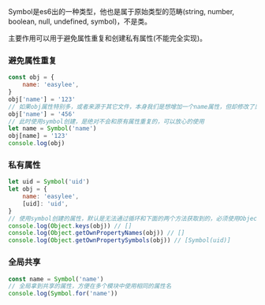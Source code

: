 Symbol是es6出的一种类型，他也是属于原始类型的范畴(string, number, boolean, null, undefined, symbol)，不是类。

主要作用可以用于避免属性重复和创建私有属性(不能完全实现)。

### 避免属性重复

```javascript
const obj = {
    name: 'easylee',
}
obj['name'] = '123'
// 如果obj属性特别多，或者来源于其它文件，本身我们是想增加一个name属性，但却修改了原来的属性值
obj['name'] = '456'
// 此时使用symbol创建，是绝对不会和原有属性重复的，可以放心的使用
let name = Symbol('name')
obj[name] = '123'
console.log(obj)
```

### 私有属性

```javascript
let uid = Symbol('uid')
let obj = {
    name: 'easylee',
    [uid]: 'uid',
}
// 使用symbol创建的属性，默认是无法通过循环和下面的两个方法获取到的，必须使用Object.getOwnPropertySymbols
console.log(Object.keys(obj)) // []
console.log(Object.getOwnPropertyNames(obj)) // []
console.log(Object.getOwnPropertySymbols(obj)) // [Symbol(uid)]
```

### 全局共享

```js
const name = Symbol('name')
// 全局拿到共享的属性，方便在多个模块中使用相同的属性名
console.log(Symbol.for('name'))
```

